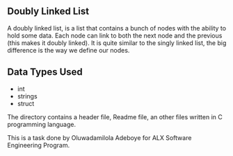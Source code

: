 ## Doubly Linked List

A doubly linked list, is a list that contains a bunch of nodes with the ability to hold some data. Each node can link to both the next node and the previous (this makes it doubly linked). It is quite similar to the singly linked list, the big difference is the way we define our nodes.

## Data Types Used

- int
- strings
- struct

The directory contains a header file, Readme file, an other files written in C programming language.

This is a task done by Oluwadamilola Adeboye for ALX Software Engineering Program.
